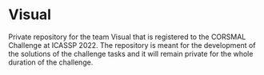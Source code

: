 # Visual
Private repository for the team Visual that is registered to the CORSMAL Challenge at ICASSP 2022. The repository is meant for the development of the solutions of the challenge tasks and it will remain private for the whole duration of the challenge. 
